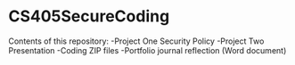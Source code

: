 # CS405SecureCoding
Contents of this repository:
-Project One Security Policy
-Project Two Presentation
-Coding ZIP files
-Portfolio journal reflection (Word document)

